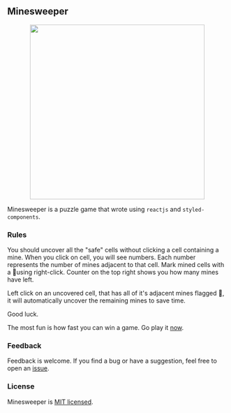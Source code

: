 ## Minesweeper 
<p align="center">
<img src="https://cherniaev.com/minesweeper/Screenshot-intermediate.png" width="400" />
</p>

Minesweeper is a puzzle game that wrote using `reactjs` and `styled-components`.

### Rules

 You should uncover all the "safe" cells without clicking a cell containing a mine. When you click on cell, you will see numbers. Each number represents the number of mines adjacent to that cell. Mark mined cells with a 🚩using right-click. Counter on the top right shows you how many mines have left.
 
 Left click on an uncovered cell, that has all of it's adjacent mines flagged 🚩, it will automatically uncover the remaining mines to save time.
 
 Good luck.

The most fun is how fast you can win a game. Go play it [now](https://shdq.github.io/minesweeper/).

### Feedback

Feedback is welcome. If you find a bug or have a suggestion, feel free to open an [issue](https://github.com/shdq/minesweeper/issues/new).

### License

Minesweeper is [MIT licensed](./LICENSE).